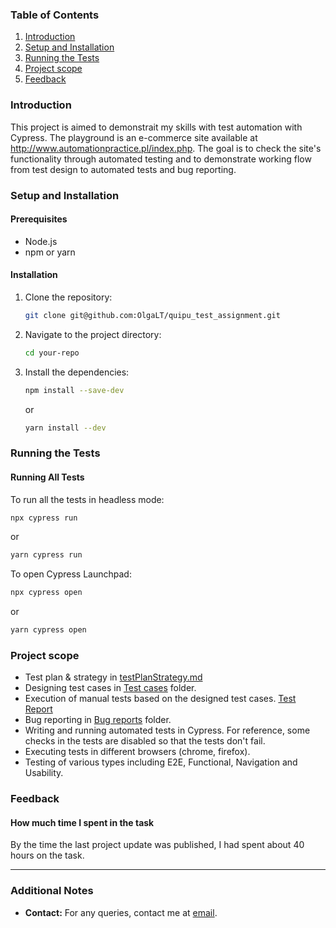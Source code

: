 

### Table of Contents
1. [Introduction](#introduction)
2. [Setup and Installation](#setup-and-installation)
3. [Running the Tests](#running-the-tests)
4. [Project scope](#project-scope)
5. [Feedback](#feedback)


### Introduction
This project is aimed to demonstrait my skills with test automation with Cypress. The playground is an e-commerce site available at http://www.automationpractice.pl/index.php. The goal is to check the site's functionality through automated testing and to demonstrate working flow from test design to automated tests and bug reporting.

### Setup and Installation

#### Prerequisites
- Node.js
- npm or yarn

#### Installation
1. Clone the repository:
    ```sh
    git clone git@github.com:OlgaLT/quipu_test_assignment.git
    ```
2. Navigate to the project directory:
    ```sh
    cd your-repo
    ```
3. Install the dependencies:
    ```sh
    npm install --save-dev
    ```
   or
    ```sh
    yarn install --dev
    ```

### Running the Tests

#### Running All Tests
To run all the tests in headless mode:
```sh
npx cypress run 
```
or
```sh
yarn cypress run
```

To open Cypress Launchpad:
```sh
npx cypress open 
```
or
```sh
yarn cypress open
```

### Project scope
- Test plan & strategy in [testPlanStrategy.md](Test_cases/testPlanStrategy.md)
- Designing test cases in [Test cases](Test_cases) folder.
- Execution of manual tests based on the designed test cases. [Test Report](Test_cases/testReport.md)
- Bug reporting in [Bug reports](Bug_reports) folder.
- Writing and running automated tests in Cypress. For reference, some checks in the tests are disabled so that the tests don't fail.
- Executing tests in different browsers (chrome, firefox).
- Testing of various types including E2E, Functional, Navigation and Usability.

### Feedback

#### How much time I spent in the task
By the time the last project update was published, I had spent about 40 hours on the task.

---

### Additional Notes
- **Contact:** For any queries, contact me at [email](mailto:buolabuis@gmail.com).
